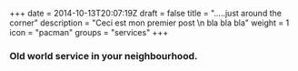 +++
date = 2014-10-13T20:07:19Z
draft = false
title = ".....just around the corner"
description = "Ceci est mon premier post \n bla bla bla"
weight = 1
icon = "pacman"
groups = "services"
+++

### Old world service in your neighbourhood.
